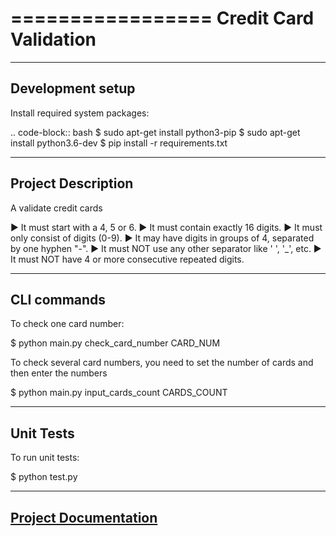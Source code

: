 =================
Credit Card Validation
=================

-----------------
Development setup
-----------------
Install required system packages:

.. code-block:: bash
$ sudo apt-get install python3-pip
$ sudo apt-get install python3.6-dev
$ pip install -r requirements.txt

-----------------
Project Description 
-----------------

A validate credit cards

► It must start with a 4, 5 or 6. 
► It must contain exactly 16 digits. 
► It must only consist of digits (0-9). 
► It may have digits in groups of 4, separated by one hyphen "-". 
► It must NOT use any other separator like ' ', '_', etc. 
► It must NOT have 4 or more consecutive repeated digits.


-----------------
CLI commands
-----------------

To check one card number:

$ python main.py check_card_number CARD_NUM

To check several card numbers, 
you need to set the number of cards and then enter the numbers

$ python main.py input_cards_count CARDS_COUNT


-----------------
Unit Tests
-----------------

To run unit tests:

$ python test.py

-----------------
[Project Documentation](./Short-test-python-20190803.docx)
-----------------
